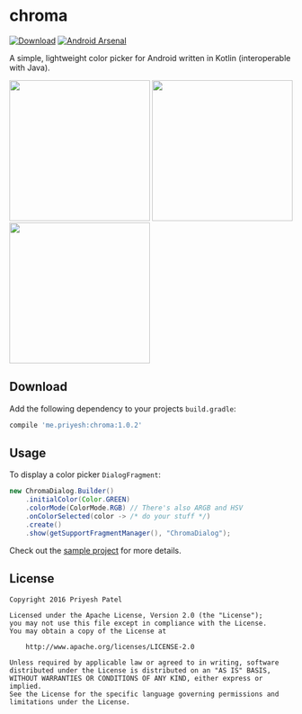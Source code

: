 chroma
======
[![Download](https://api.bintray.com/packages/itspriyesh/maven/chroma/images/download.svg)](https://bintray.com/itspriyesh/maven/chroma/_latestVersion)
[![Android Arsenal](https://img.shields.io/badge/Android%20Arsenal-chroma-green.svg?style=true)](https://android-arsenal.com/details/1/3339)

A simple, lightweight color picker for Android written in Kotlin (interoperable with Java).

<img src="https://raw.githubusercontent.com/ItsPriyesh/chroma/master/art/red.png" width="250">
<img src="https://raw.githubusercontent.com/ItsPriyesh/chroma/master/art/green.png" width="250">
<img src="https://raw.githubusercontent.com/ItsPriyesh/chroma/master/art/blue.png" width="250">

Download
--------
Add the following dependency to your projects `build.gradle`:
``` groovy
compile 'me.priyesh:chroma:1.0.2'
```

Usage
-----
To display a color picker `DialogFragment`:

``` java
new ChromaDialog.Builder()
    .initialColor(Color.GREEN)
    .colorMode(ColorMode.RGB) // There's also ARGB and HSV
    .onColorSelected(color -> /* do your stuff */)
    .create()
    .show(getSupportFragmentManager(), "ChromaDialog");
```

Check out the [sample project](chroma-sample) for more details.

License
-------
    Copyright 2016 Priyesh Patel

    Licensed under the Apache License, Version 2.0 (the "License");
    you may not use this file except in compliance with the License.
    You may obtain a copy of the License at

        http://www.apache.org/licenses/LICENSE-2.0

    Unless required by applicable law or agreed to in writing, software
    distributed under the License is distributed on an "AS IS" BASIS,
    WITHOUT WARRANTIES OR CONDITIONS OF ANY KIND, either express or implied.
    See the License for the specific language governing permissions and
    limitations under the License.
